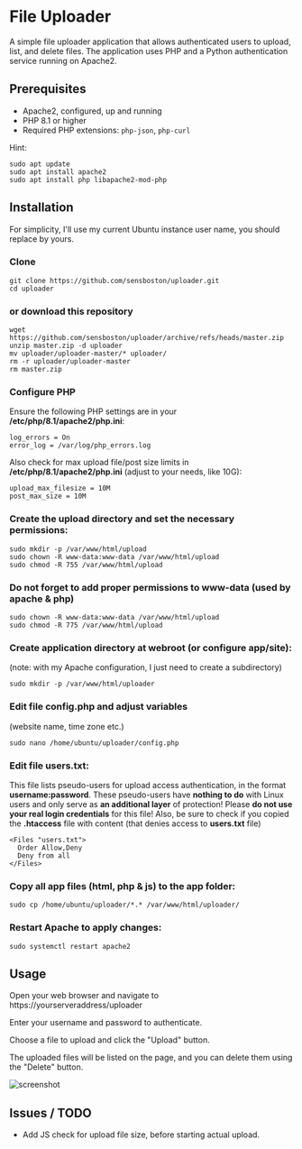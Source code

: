 # File Uploader

A simple file uploader application that allows authenticated users to upload, list, and delete files. 
The application uses PHP and a Python authentication service running on Apache2.

## Prerequisites

- Apache2, configured, up and running
- PHP 8.1 or higher
- Required PHP extensions: `php-json`, `php-curl`

Hint:
```
sudo apt update
sudo apt install apache2
sudo apt install php libapache2-mod-php
```

## Installation

For simplicity, I'll use my current Ubuntu instance user name, you should replace by yours.

  ### Clone 
   ```
   git clone https://github.com/sensboston/uploader.git
   cd uploader
   ```
   ### or download this repository
   ```
   wget https://github.com/sensboston/uploader/archive/refs/heads/master.zip
   unzip master.zip -d uploader
   mv uploader/uploader-master/* uploader/
   rm -r uploader/uploader-master
   rm master.zip
   ```

  ### Configure PHP

  Ensure the following PHP settings are in your **/etc/php/8.1/apache2/php.ini**:
  ```
  log_errors = On
  error_log = /var/log/php_errors.log
  ```
  
  Also check for max upload file/post size limits in **/etc/php/8.1/apache2/php.ini** (adjust to your needs, like 10G):
  ```
  upload_max_filesize = 10M
  post_max_size = 10M
  ```

  ### Create the upload directory and set the necessary permissions:

  ```
  sudo mkdir -p /var/www/html/upload
  sudo chown -R www-data:www-data /var/www/html/upload
  sudo chmod -R 755 /var/www/html/upload
  ```

  ### Do not forget to add proper permissions to www-data (used by apache & php)
  ```
  sudo chown -R www-data:www-data /var/www/html/upload
  sudo chmod -R 775 /var/www/html/upload
  ```

  ### Create application directory at webroot (or configure app/site):
  (note: with my Apache configuration, I just need to create a subdirectory)
  ```
  sudo mkdir -p /var/www/html/uploader
  ```

  ### Edit file config.php and adjust variables
  (website name, time zone etc.)
  ```
  sudo nano /home/ubuntu/uploader/config.php
  ```
  ### Edit file users.txt:
  This file lists pseudo-users for upload access authentication, in the format **username:password**. 
  These pseudo-users have **nothing to do** with Linux users and only serve as **an additional layer** of protection! 
  Please **do not use your real login credentials** for this file!
  Also, be sure to check if you copied the **.htaccess** file with content (that denies access to **users.txt** file)
  ```
  <Files "users.txt">
    Order Allow,Deny
    Deny from all
  </Files>
  ```

  ### Copy all app files (html, php & js) to the app folder:
  ```
  sudo cp /home/ubuntu/uploader/*.* /var/www/html/uploader/
  ```

  ### Restart Apache to apply changes:

  ```
  sudo systemctl restart apache2
  ```

## Usage
Open your web browser and navigate to https://yourserveraddress/uploader

Enter your username and password to authenticate.

Choose a file to upload and click the "Upload" button.

The uploaded files will be listed on the page, and you can delete them using the "Delete" button.

![screenshot](https://github.com/sensboston/uploader/assets/1036158/5428672d-7dcc-4d7a-a96f-dfe578618c75)

## Issues / TODO
  - Add JS check for upload file size, before starting actual upload.
